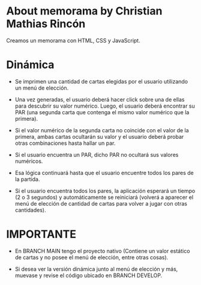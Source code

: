 # About memorama by Christian Mathias Rincón

Creamos un memorama con HTML, CSS y JavaScript.

# Dinámica 

- Se imprimen una cantidad de cartas elegidas por el usuario utilizando un menú de elección.
- Una vez generadas, el usuario deberá hacer click sobre una de ellas para descubrir su valor numérico. Luego, el usuario deberá encontrar su PAR (una segunda carta que contenga el mismo valor numérico que la primera).
- Si el valor numérico de la segunda carta no coincide con el valor de la primera, ambas cartas ocultarán su valor y el usuario deberá probar otras combinaciones hasta hallar un par.
- Si el usuario encuentra un PAR, dicho PAR no ocultará sus valores numéricos.

- Esa lógica continuará hasta que el usuario encuentre todos los pares de la partida.
- Si el usuario encuentra todos los pares, la aplicación esperará un tiempo (2 o 3 segundos) y automáticamente se reiniciará (volverá a aparecer el menú de elección de cantidad de cartas para volver a jugar con otras cantidades). 

#

 # IMPORTANTE
 
- En BRANCH MAIN tengo el proyecto nativo (Contiene un valor estático de cartas y no posee el menú de elección, entre otras cosas).

- Si desea ver la versión dinámica junto al menú de elección y más, muevase y revise el código ubicado en BRANCH DEVELOP.
